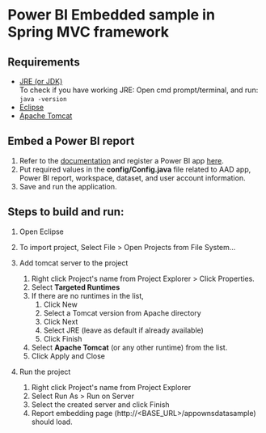 # Power BI Embedded sample in Spring MVC framework

## Requirements
* [JRE (or JDK)](https://www.oracle.com/technetwork/java/javase/downloads/index.html)<br/>
    To check if you have working JRE: Open cmd prompt/terminal, and run: ```java -version```<br/>
* [Eclipse](https://www.eclipse.org/downloads/)
* [Apache Tomcat](https://tomcat.apache.org/download-90.cgi)
	
## Embed a Power BI report
1. Refer to the [documentation](https://aka.ms/RegisterPowerBIApp) and register a Power BI app [here](https://app.powerbi.com/apps).
1. Put required values in the __config/Config.java__ file related to AAD app, Power BI report, workspace, dataset, and user account information.
1. Save and run the application.

## Steps to build and run:

1. Open Eclipse


1. To import project,
Select File > Open Projects from File System...
    
1. Add tomcat server to the project
    1. Right click Project's name from Project Explorer > Click Properties.
    1. Select __Targeted Runtimes__
    1. If there are no runtimes in the list, 
        1. Click New
        1. Select a Tomcat version from Apache directory
        1. Click Next
        1. Select JRE (leave as default if already available)
        1. Click Finish
    1. Select __Apache Tomcat__ (or any other runtime) from the list.
    1. Click Apply and Close

1. Run the project
    1. Right click Project's name from Project Explorer
    1. Select Run As > Run on Server
    1. Select the created server and click Finish
    1. Report embedding page (http://\<BASE_URL\>/appownsdatasample) should load.